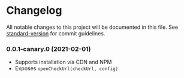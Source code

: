 # Changelog

All notable changes to this project will be documented in this file. See [standard-version](https://github.com/conventional-changelog/standard-version) for commit guidelines.

### 0.0.1-canary.0 (2021-02-01)

- Supports installation via CDN and NPM
- Exposes `openCheckUrl(checkUrl, config)`
